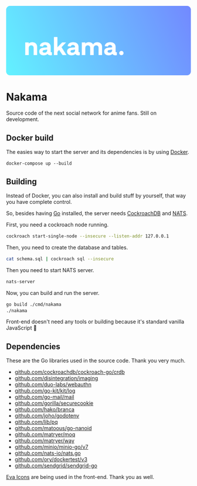 ![banner](assets/banner.svg)

# Nakama

Source code of the next social network for anime fans. Still on development.

## Docker build

The easies way to start the server and its dependencies is by using [Docker](https://www.docker.com/).
```
docker-compose up --build
```

## Building

Instead of Docker, you can also install and build stuff by yourself, that way you have complete control.

So, besides having [Go](https://golang.org) installed, the server needs [CockroachDB](https://www.cockroachlabs.com) and [NATS](https://nats.io).

First, you need a cockroach node running.
```bash
cockroach start-single-node --insecure --listen-addr 127.0.0.1
```

Then, you need to create the database and tables.
```bash
cat schema.sql | cockroach sql --insecure
```

Then you need to start NATS server.
```bash
nats-server
```

Now, you can build and run the server.

```bash
go build ./cmd/nakama
./nakama
```

Front-end doesn't need any tools or building because it's standard vanilla JavaScript 🙂

## Dependencies

These are the Go libraries used in the source code. Thank you very much.

 - [github.com/cockroachdb/cockroach-go/crdb](https://github.com/cockroachdb/cockroach-go)
 - [github.com/disintegration/imaging](https://github.com/disintegration/imaging)
 - [github.com/duo-labs/webauthn](https://github.com/duo-labs/webauthn)
 - [github.com/go-kit/kit/log](https://github.com/go-kit/kit)
 - [github.com/go-mail/mail](https://github.com/go-mail/mail)
 - [github.com/gorilla/securecookie](https://github.com/gorilla/securecookie)
 - [github.com/hako/branca](https://github.com/hako/branca)
 - [github.com/joho/godotenv](https://github.com/joho/godotenv)
 - [github.com/lib/pq](https://github.com/lib/pq)
 - [github.com/matoous/go-nanoid](https://github.com/matoous/go-nanoid)
 - [github.com/matryer/moq](https://github.com/matryer/moq)
 - [github.com/matryer/way](https://github.com/matryer/way)
 - [github.com/minio/minio-go/v7](https://github.com/minio/minio-go)
 - [github.com/nats-io/nats.go](https://github.com/nats-io/nats.go)
 - [github.com/ory/dockertest/v3](https://github.com/ory/dockertest)
 - [github.com/sendgrid/sendgrid-go](github.com/sendgrid/sendgrid-go)

[Eva Icons](https://github.com/akveo/eva-icons) are being used in the front-end. Thank you as well.
